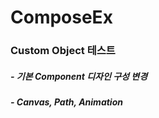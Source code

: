 # ComposeEx
### Custom Object 테스트
##### - 기본 Component 디자인 구성 변경
##### - Canvas, Path, Animation   

